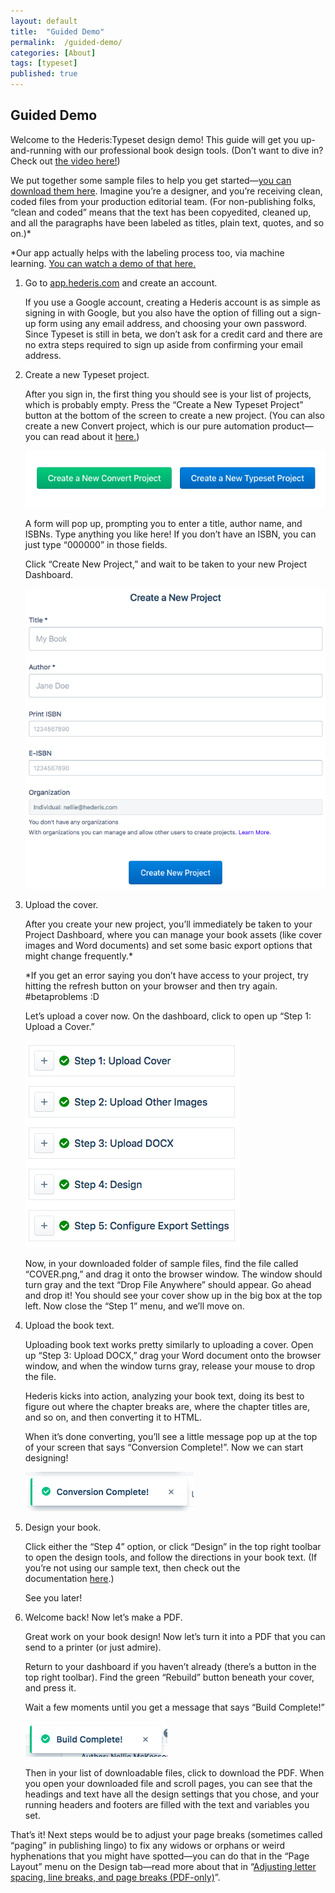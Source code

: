 ```yaml
---
layout: default
title:  "Guided Demo"
permalink:  /guided-demo/
categories: [About]
tags: [typeset]
published: true
---
```


<section data-type="chapter" class="hsecchapter" data-hederis-type="hsecchapter" id="guided-demo" data-pi-attrs="id: guided-demo; data-tags: typeset;" role="doc-chapter" data-tags="typeset" data-author-name=" " data-book-title=" " title="Guided Demo"><h1 data-hederis-type="hblkchaptitle" class="hblkchaptitle" id="p9LoUZWqP">Guided Demo</h1>
    <p class="hblkp" data-hederis-type="hblkp" id="pFWscZGVF">Welcome to the Hederis:Typeset design demo! This guide will get you up-and-running with our professional book design tools. (Don&#8217;t want to dive in? Check out&#160;<a href="https://youtu.be/KjJA1HvvEhw" target="_blank" id="pRYNOHWqX"><span class="Hyperlink" id="ppqzbAk4z">the video here!</span></a>)</p>
    <p class="hblkp" data-hederis-type="hblkp" id="p47VqUwfC">We put together some sample files to help you get started&#8212;<a href="https://www.dropbox.com/s/0t99hotj0svng8h/hederis-demo-files.zip?dl=0" target="_blank" id="pO47nFmWs"><span class="Hyperlink" id="pR1GKpbJL">you can download them here</span></a>. Imagine you&#8217;re a designer, and you&#8217;re receiving clean, coded files from your production editorial team. (For non-publishing folks, &#8220;clean and coded&#8221; means that the text has been copyedited, cleaned up, and all the paragraphs have been labeled as titles, plain text, quotes, and so on.)*</p>
    <p class="hblkp" data-hederis-type="hblkp" id="pdwwWeKIm">*Our app actually helps with the labeling process too, via machine learning.&#160;<a href="https://www.youtube.com/embed/vyuVLK4JIkg" target="_blank" id="pOTZ7VQvV"><span class="Hyperlink" id="ppPRAVXdj">You can watch a demo of that here.</span></a></p>
    <ol class="hwprnumlist" data-hederis-type="hwprnumlist" id="p32hYPb9b"><li class="hblkoli" data-hederis-type="hblkoli" id="liXHPIYtN9"><p class="hblkoli" data-hederis-type="hblklip" id="pQv2TU2bG">Go to&#160;<a href="http://app.hederis.com/" target="_blank" id="peiyt2fTY"><span class="Hyperlink" id="pQoz1hix9">app.hederis.com</span></a>&#160;and create an account.</p><p class="hblklicont" data-hederis-type="hblklicont" id="pPDwGyOh5">If you use a Google account, creating a Hederis account is as simple as signing in with Google, but you also have the option of filling out a sign-up form using any email address, and choosing your own password. Since Typeset is still in beta, we don&#8217;t ask for a credit card and there are no extra steps required to sign up aside from confirming your email address.</p>
    </li>
    <li class="hblkoli" data-hederis-type="hblkoli" id="liE20xaOcl"><p class="hblkoli" data-hederis-type="hblklip" id="pZc5N9fv9">Create a new Typeset project.</p><p class="hblklicont" data-hederis-type="hblklicont" id="p4qSVXQBE">After you sign in, the first thing you should see is your list of projects, which is probably empty. Press the &#8220;Create a New Typeset Project&#8221; button at the bottom of the screen to create a new project. (You can also create a new Convert project, which is our pure automation product&#8212;you can read about it&#160;<a href="https://www.hederis.com/products.html" target="_blank" id="p06iTJETW"><span class="Hyperlink" id="pQDmAnfug">here.</span></a>)</p>
    <img data-hederis-type="hblkimg" class="hblkimg" id="pxWXebgAs" src="/images/createprojectbutton.png" data-img-src="createprojectbutton.png"/>
    <p class="hblklicont" data-hederis-type="hblklicont" id="pbM2em0UQ">A form will pop up, prompting you to enter a title, author name, and ISBNs. Type anything you like here! If you don&#8217;t have an ISBN, you can just type &#8220;000000&#8221; in those fields.</p>
    <p class="hblklicont" data-hederis-type="hblklicont" id="pqGRFhY6A">Click &#8220;Create New Project,&#8221; and wait to be taken to your new Project Dashboard.</p>
    <img data-hederis-type="hblkimg" class="hblkimg" id="pIGaZI2Md" src="/images/createnewproject.png" data-img-src="createnewproject.png"/>
    </li>
    <li class="hblkoli" data-hederis-type="hblkoli" id="li2MnomDwZ"><p class="hblkoli" data-hederis-type="hblklip" id="pRSBr1g3C">Upload the cover.</p><p class="hblklicont" data-hederis-type="hblklicont" id="pbg7G97dq">After you create your new project, you&#8217;ll immediately be taken to your Project Dashboard, where you can manage your book assets (like cover images and Word documents) and set some basic export options that might change frequently.*</p>
    <p class="hblklicont" data-hederis-type="hblklicont" id="pjY5pp76k">*If you get an error saying you don&#8217;t have access to your project, try hitting the refresh button on your browser and then try again. #betaproblems :D</p>
    <p class="hblklicont" data-hederis-type="hblklicont" id="pSY6LMmSh">Let&#8217;s upload a cover now. On the dashboard, click to open up &#8220;Step 1: Upload a Cover.&#8221;</p>
    <img data-hederis-type="hblkimg" class="hblkimg" id="pucNmPcm9" src="/images/uploadacover.png" data-img-src="uploadacover.png"/>
    <p class="hblklicont" data-hederis-type="hblklicont" id="prArIrgKB">Now, in your downloaded folder of sample files, find the file called &#8220;COVER.png,&#8221; and drag it onto the browser window. The window should turn gray and the text &#8220;Drop File Anywhere&#8221; should appear. Go ahead and drop it! You should see your cover show up in the big box at the top left. Now close the &#8220;Step 1&#8221; menu, and we&#8217;ll move on.</p>
    </li>
    <li class="hblkoli" data-hederis-type="hblkoli" id="li4CsVhyDu"><p class="hblkoli" data-hederis-type="hblklip" id="p3mLVo1JQ">Upload the book text.</p><p class="hblklicont" data-hederis-type="hblklicont" id="pz23LAHrR">Uploading book text works pretty similarly to uploading a cover. Open up &#8220;Step 3: Upload DOCX,&#8221; drag your Word document onto the browser window, and when the window turns gray, release your mouse to drop the file.</p>
    <p class="hblklicont" data-hederis-type="hblklicont" id="pgaUzKfYP">Hederis kicks into action, analyzing your book text, doing its best to figure out where the chapter breaks are, where the chapter titles are, and so on, and then converting it to HTML.</p>
    <p class="hblklicont" data-hederis-type="hblklicont" id="posXjUZ0B">When it&#8217;s done converting, you&#8217;ll see a little message pop up at the top of your screen that says &#8220;Conversion Complete!&#8221;. Now we can start designing!</p>
    <img data-hederis-type="hblkimg" class="hblkimg" id="puK95BLOh" src="/images/conversioncomplete.png" data-img-src="conversioncomplete.png"/>
    </li>
    <li class="hblkoli" data-hederis-type="hblkoli" id="liYprH7dCD"><p class="hblkoli" data-hederis-type="hblklip" id="pPbdFiCPj">Design your book.</p><p class="hblklicont" data-hederis-type="hblklicont" id="pQS808AKn">Click either the &#8220;Step 4&#8221; option, or click &#8220;Design&#8221; in the top right toolbar to open the design tools, and follow the directions in your book text. (If you&#8217;re not using our sample text, then check out the documentation&#160;<a href="https://www.hederis.com/demo.html" target="_blank" id="pAxABskxG"><span class="Hyperlink" id="pt5MXigqd">here</span></a>.)</p>
    <p class="hblklicont" data-hederis-type="hblklicont" id="pYsyesxAh">See you later!</p>
    </li>
    <li class="hblkoli" data-hederis-type="hblkoli" id="liEdmo1lQH"><p class="hblkoli" data-hederis-type="hblklip" id="palq9dAIK">Welcome back! Now let&#8217;s make a PDF.</p><p class="hblklicont" data-hederis-type="hblklicont" id="pw0AMBHXK">Great work on your book design! Now let&#8217;s turn it into a PDF that you can send to a printer (or just admire).</p>
    <p class="hblklicont" data-hederis-type="hblklicont" id="poKlo6uyL">Return to your dashboard if you haven&#8217;t already (there&#8217;s a button in the top right toolbar). Find the green &#8220;Rebuild&#8221; button beneath your cover, and press it.</p>
    <p class="hblklicont" data-hederis-type="hblklicont" id="pKgORMKNe">Wait a few moments until you get a message that says &#8220;Build Complete!&#8221;</p>
    <img data-hederis-type="hblkimg" class="hblkimg" id="peVvDsmSM" src="/images/buildcomplete.png" data-img-src="buildcomplete.png"/>
    <p class="hblklicont" data-hederis-type="hblklicont" id="pftKijNvF">Then in your list of downloadable files, click to download the PDF. When you open your downloaded file and scroll pages, you can see that the headings and text have all the design settings that you chose, and your running headers and footers are filled with the text and variables you set.</p>
    </li>
    </ol>
    <p class="hblkp" data-hederis-type="hblkp" id="pdajTy9LI">That&#8217;s it! Next steps would be to adjust your page breaks (sometimes called &#8220;paging&#8221; in publishing lingo) to fix any widows or orphans or weird hyphenations that you might have spotted&#8212;you can do that in the &#8220;Page Layout&#8221; menu on the Design tab&#8212;read more about that in &#8220;<a href="{% post_url 2019-10-22-42-AdjustingletterspacinglinebreaksandpagebreaksPDF-only %}" id="prGHnZ41A"><span class="Hyperlink" id="pG0qpCnr3">Adjusting letter spacing, line breaks, and page breaks (PDF-only)</span></a>&#8221;.</p>
    </section>
    